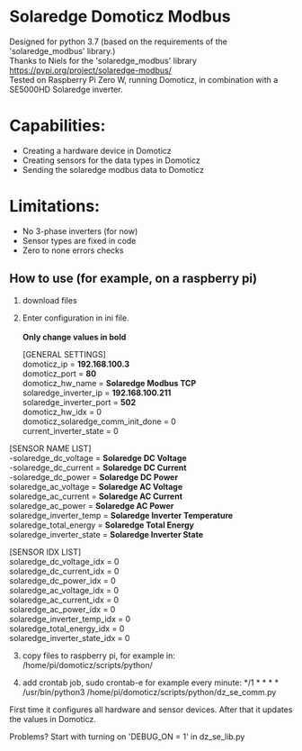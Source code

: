 # Solaredge Domoticz Modbus

Designed for python 3.7 (based on the requirements of the 'solaredge_modbus' library.)<br/>
Thanks to Niels for the 'solaredge_modbus' library https://pypi.org/project/solaredge-modbus/<br/>
Tested on Raspberry Pi Zero W, running Domoticz, in combination with a SE5000HD Solaredge inverter.

# Capabilities:                                                                                    
- Creating a hardware device in Domoticz                                                      
- Creating sensors for the data types in Domoticz                                             
- Sending the solaredge modbus data to Domoticz     

# Limitations:                                                                                    
- No 3-phase inverters (for now)                                                    
- Sensor types are fixed in code                                          
- Zero to none errors checks   

## How to use (for example, on a raspberry pi)
1. download files
2. Enter configuration in ini file.<br/>
<br/>**Only change values in bold**

    [GENERAL SETTINGS]<br/>
    domoticz_ip = **192.168.100.3**<br/>
    domoticz_port = **80**<br/>
    domoticz_hw_name = **Solaredge Modbus TCP** <br/>
    solaredge_inverter_ip = **192.168.100.211**<br/>
    solaredge_inverter_port = **502**<br/>
    domoticz_hw_idx = 0<br/>
    domoticz_solaredge_comm_init_done = 0<br/>
    current_inverter_state = 0<br/>

[SENSOR NAME LIST]<br/>
-solaredge_dc_voltage = **Solaredge DC Voltage**<br/>
-solaredge_dc_current = **Solaredge DC Current**<br/>
-solaredge_dc_power = **Solaredge DC Power**<br/>
solaredge_ac_voltage = **Solaredge AC Voltage**<br/>
solaredge_ac_current = **Solaredge AC Current**<br/>
solaredge_ac_power = **Solaredge AC Power**<br/>
solaredge_inverter_temp = **Solaredge Inverter Temperature**<br/>
solaredge_total_energy = **Solaredge Total Energy**<br/>
solaredge_inverter_state = **Solaredge Inverter State**<br/>

[SENSOR IDX LIST]<br/>
solaredge_dc_voltage_idx = 0<br/>
solaredge_dc_current_idx = 0<br/>
solaredge_dc_power_idx = 0<br/>
solaredge_ac_voltage_idx = 0<br/>
solaredge_ac_current_idx = 0<br/>
solaredge_ac_power_idx = 0<br/>
solaredge_inverter_temp_idx = 0<br/>
solaredge_total_energy_idx = 0<br/>
solaredge_inverter_state_idx = 0<br/>

3. copy files to raspberry pi, for example in: /home/pi/domoticz/scripts/python/

4. add crontab job, sudo crontab-e
for example every minute:
*/1 * * * * /usr/bin/python3 /home/pi/domoticz/scripts/python/dz_se_comm.py

First time it configures all hardware and sensor devices. 
After that it updates the values in Domoticz.

Problems? 
Start with turning on 'DEBUG_ON = 1' in dz_se_lib.py
